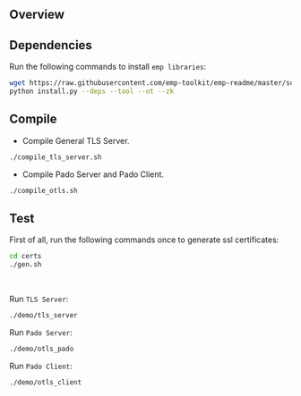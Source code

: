 
## Overview



## Dependencies

Run the following commands to install `emp libraries`:

```bash
wget https://raw.githubusercontent.com/emp-toolkit/emp-readme/master/scripts/install.py
python install.py --deps --tool --ot --zk
```

## Compile


- Compile General TLS Server.

```bash
./compile_tls_server.sh
```


- Compile Pado Server and Pado Client.

```bash
./compile_otls.sh
```


## Test

First of all, run the following commands once to generate ssl certificates:


```bash
cd certs
./gen.sh
```

<br/>

Run `TLS Server`:

```bash
./demo/tls_server
```

Run `Pado Server`:

```bash
./demo/otls_pado
```

Run `Pado Client`:

```bash
./demo/otls_client
```